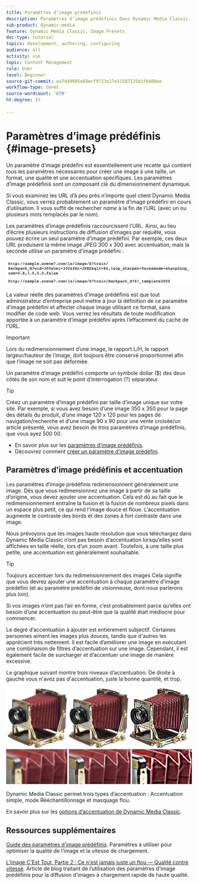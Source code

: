 ```yaml
---
title: Paramètres d’image prédéfinis
description: Paramètres d’image prédéfinis Dans Dynamic Media Classic, tous les paramètres nécessaires pour créer une image à une taille, un format, une qualité et une accentuation spécifiques sont inclus. Les paramètres d’image prédéfinis sont un composant clé du dimensionnement dynamique. Lorsque vous examinez une URL dans Dynamic Media Classic, vous pouvez facilement voir si un paramètre d’image prédéfini est en cours d’utilisation. Découvrez les paramètres d’image prédéfinis, pourquoi ils sont si utiles et comment en créer un.
sub-product: dynamic-media
feature: Dynamic Media Classic, Image Presets
doc-type: tutorial
topics: development, authoring, configuring
audience: all
activity: use
topic: Content Management
role: User
level: Beginner
source-git-commit: ea7d49985e69ecf9713e17e51587125b3fb400ee
workflow-type: tm+mt
source-wordcount: '670'
ht-degree: 1%

---
```



# Paramètres d’image prédéfinis {#image-presets}

Un paramètre d’image prédéfini est essentiellement une recette qui contient tous les paramètres nécessaires pour créer une image à une taille, un format, une qualité et une accentuation spécifiques. Les paramètres d’image prédéfinis sont un composant clé du dimensionnement dynamique.

Si vous examinez les URL d’à peu près n’importe quel client Dynamic Media Classic, vous verrez probablement un paramètre d’image prédéfini en cours d’utilisation. Il vous suffit de rechercher $name$ à la fin de l’URL (avec un ou plusieurs mots remplacés par le nom).

Les paramètres d’image prédéfinis raccourcissent l’URL. Ainsi, au lieu d’écrire plusieurs instructions de diffusion d’images par requête, vous pouvez écrire un seul paramètre d’image prédéfini. Par exemple, ces deux URL produisent la même image JPEG 300 x 300 avec accentuation, mais la seconde utilise un paramètre d’image prédéfini :

![image](assets/image-presets/image-preset-2.png)

La valeur réelle des paramètres d’image prédéfinis est que tout administrateur d’entreprise peut mettre à jour la définition de ce paramètre d’image prédéfini et affecter chaque image utilisant ce format, sans modifier de code web. Vous verrez les résultats de toute modification apportée à un paramètre d’image prédéfini après l’effacement du cache de l’URL.

>[!IMPORTANT]
>
>Lors du redimensionnement d’une image, le rapport L/H, le rapport largeur/hauteur de l’image, doit toujours être conservé proportionnel afin que l’image ne soit pas déformée.

Un paramètre d’image prédéfini comporte un symbole dollar ($) des deux côtés de son nom et suit le point d’interrogation (?) séparateur.

>[!TIP]
>
>Créez un paramètre d’image prédéfini par taille d’image unique sur votre site. Par exemple, si vous avez besoin d’une image 350 x 350 pour la page des détails du produit, d’une image 120 x 120 pour les pages de navigation/recherche et d’une image 90 x 90 pour une vente croisée/un article présenté, vous avez besoin de trois paramètres d’image prédéfinis, que vous ayez 500 00.

- En savoir plus sur les [paramètres d’image prédéfinis](https://experienceleague.adobe.com/docs/dynamic-media-classic/using/image-sizing/setting-image-presets.html).
- Découvrez comment [créer un paramètre d’image prédéfini](https://experienceleague.adobe.com/docs/dynamic-media-classic/using/image-sizing/setting-image-presets.html#creating-an-image-preset).

## Paramètres d’image prédéfinis et accentuation

Les paramètres d’image prédéfinis redimensionnent généralement une image. Dès que vous redimensionnez une image à partir de sa taille d’origine, vous devez ajouter une accentuation. Cela est dû au fait que le redimensionnement entraîne la fusion et la fusion de nombreux pixels dans un espace plus petit, ce qui rend l’image douce et floue. L’accentuation augmente le contraste des bords et des zones à fort contraste dans une image.

Nous prévoyons que les images haute résolution que vous téléchargez dans Dynamic Media Classic n’ont pas besoin d’accentuation lorsqu’elles sont affichées en taille réelle, lors d’un zoom avant. Toutefois, à une taille plus petite, une accentuation est généralement souhaitable.

>[!TIP]
>
>Toujours accentuer lors du redimensionnement des images Cela signifie que vous devrez ajouter une accentuation à chaque paramètre d’image prédéfini (et au paramètre prédéfini de visionneuse, dont nous parlerons plus loin).
>
>Si vos images n’ont pas l’air en forme, c’est probablement parce qu’elles ont besoin d’une accentuation ou peut-être que la qualité était médiocre pour commencer.

Le degré d’accentuation à ajouter est entièrement subjectif. Certaines personnes aiment les images plus douces, tandis que d&#39;autres les apprécient très nettement. Il est facile d’améliorer une image en exécutant une combinaison de filtres d’accentuation sur une image. Cependant, il est également facile de surcharger et d’accentuer une image de manière excessive.

Le graphique suivant montre trois niveaux d’accentuation. De droite à gauche vous n&#39;avez pas d&#39;accentuation, juste la bonne quantité, et trop.

![image](assets/image-presets/image-presets-1.jpg)

Dynamic Media Classic permet trois types d’accentuation : Accentuation simple, mode Rééchantillonnage et masquage flou.

En savoir plus sur les [options d’accentuation de Dynamic Media Classic](https://experienceleague.adobe.com/docs/dynamic-media-classic/using/master-files/sharpening-image.html#sharpening_an_image).

## Ressources supplémentaires

[Guide des paramètres d’image prédéfinis](https://www.adobe.com/content/dam/www/us/en/experience-manager/pdfs/dynamic-media-image-preset-guide.pdf). Paramètres à utiliser pour optimiser la qualité de l’image et la vitesse de chargement.

[L&#39;Image C&#39;Est Tout, Partie 2 : Ce n&#39;est jamais juste un flou — Qualité contre vitesse](https://theblog.adobe.com/image-is-everything-part-2-its-never-just-a-blur-quality-versus-speed/). Article de blog traitant de l’utilisation des paramètres d’image prédéfinis pour la diffusion d’images à chargement rapide de haute qualité.
